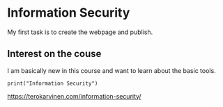 # Information Security

My first task is to create the webpage and publish.

## Interest on the couse

I am basically new in this course and want to learn about the basic tools.

    print("Information Security")

https://terokarvinen.com/information-security/
